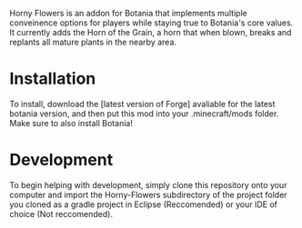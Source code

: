 Horny Flowers is an addon for Botania that implements multiple conveinence options for players while staying true to Botania's core values. It currently adds the Horn of the Grain, a horn that when blown, breaks and replants all mature plants in the nearby area. 

# Installation
To install, download the [latest version of Forge] avaliable for the latest botania version, and then put this mod into your .minecraft/mods folder. Make sure to also install Botania!

# Development
To begin helping with development, simply clone this repository onto your computer and import the Horny-Flowers subdirectory of the project folder you cloned as a gradle project in Eclipse (Reccomended) or your IDE of choice (Not reccomended). 
